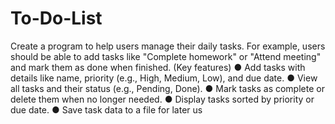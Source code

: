 # To-Do-List
Create a program to help users manage their daily tasks. For example, users should be able to add tasks like "Complete homework" or "Attend meeting" and mark them as done when finished.
(Key features)
● Add tasks with details like name, priority (e.g., High, Medium, Low), and due date.
● View all tasks and their status (e.g., Pending, Done).
● Mark tasks as complete or delete them when no longer needed.
● Display tasks sorted by priority or due date.
● Save task data to a file for later us
